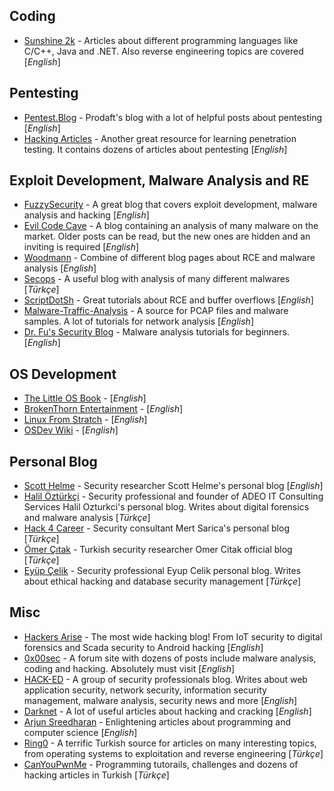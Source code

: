 ## Coding

- [Sunshine 2k](http://www.sunshine2k.de/) - Articles about different programming languages like C/C++, Java and .NET. Also reverse engineering topics are covered [*English*]

## Pentesting

- [Pentest.Blog](https://pentest.blog/) - Prodaft's blog with a lot of helpful posts about pentesting [*English*]
- [Hacking Articles](http://www.hackingarticles.in/) - Another great resource for learning penetration testing. It contains dozens of articles about pentesting [*English*]

## Exploit Development, Malware Analysis and RE

- [FuzzySecurity](http://www.fuzzysecurity.com/index.html) - A great blog that covers exploit development, malware analysis and hacking [*English*]
- [Evil Code Cave](https://evilcodecave.wordpress.com/) - A blog containing an analysis of many malware on the market. Older posts can be read, but the new ones are hidden and an inviting is required [*English*]
- [Woodmann](http://woodmann.com/) - Combine of different blog pages about RCE and malware analysis [*English*]
- [Secops](http://secops.blog/) - A useful blog with analysis of many different malwares [*Türkçe*]
- [ScriptDotSh](https://scriptdotsh.com/) - Great tutorials about RCE and buffer overflows [*English*]
- [Malware-Traffic-Analysis](http://www.malware-traffic-analysis.net/) - A source for PCAP files and malware samples. A lot of tutorials for network analysis [*English*]
- [Dr. Fu's Security Blog](http://fumalwareanalysis.blogspot.com/) - Malware analysis tutorials for beginners. [*English*]

## OS Development

- [The Little OS Book](https://littleosbook.github.io/) - [*English*]
- [BrokenThorn Entertainment](http://www.brokenthorn.com/Resources/OSDevIndex.html) - [*English*]
- [Linux From Stratch](http://www.linuxfromscratch.org/lfs/read.html) - [*English*]
- [OSDev Wiki](https://wiki.osdev.org/Main_Page) - [*English*]

## Personal Blog

- [Scott Helme](https://scotthelme.co.uk/) - Security researcher Scott Helme's personal blog [*English*]
- [Halil Öztürkçi](http://halilozturkci.com/) - Security professional and founder of ADEO IT Consulting Services Halil Ozturkci's personal blog. Writes about digital forensics and malware analysis [*Türkçe*]
- [Hack 4 Career](https://www.mertsarica.com/) - Security consultant Mert Sarica's personal blog [*Türkçe*]
- [Ömer Çıtak](https://omercitak.com/) - Turkish security researcher Omer Citak official blog [*Türkçe*]
- [Eyüp Çelik](http://eyupcelik.com.tr/) - Security professional Eyup Celik personal blog. Writes about ethical hacking and database security management [*Türkçe*]

## Misc

- [Hackers Arise](https://www.hackers-arise.com/) - The most wide hacking blog! From IoT security to digital forensics and Scada security to Android hacking [*English*]
- [0x00sec](https://0x00sec.org/) - A forum site with dozens of posts include malware analysis, coding and hacking. Absolutely must visit [*English*]
- [HACK-ED](https://hack-ed.net/) - A group of security professionals blog. Writes about web application security, network security, information security management, malware analysis, security news and more [*English*]
- [Darknet](https://www.darknet.org.uk/) - A lot of useful articles about hacking and cracking [*English*]
- [Arjun Sreedharan](https://arjunsreedharan.org/) - Enlightening articles about programming and computer science [*English*]
- [Ring0](https://ring0.info/) - A terrific Turkish source for articles on many interesting topics, from operating systems to exploitation and reverse engineering [*Türkçe*]
- [CanYouPwnMe](https://canyoupwn.me/) - Programming tutorails, challenges and dozens of hacking articles in Turkish [*Türkçe*]



